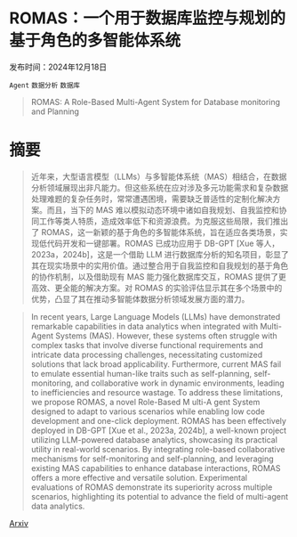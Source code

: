 # ROMAS：一个用于数据库监控与规划的基于角色的多智能体系统

发布时间：2024年12月18日

`Agent` `数据分析` `数据库`

> ROMAS: A Role-Based Multi-Agent System for Database monitoring and Planning

# 摘要

> 近年来，大型语言模型（LLMs）与多智能体系统（MAS）相结合，在数据分析领域展现出非凡能力。但这些系统在应对涉及多元功能需求和复杂数据处理难题的复杂任务时，常常遭遇困境，需要缺乏普适性的定制化解决方案。而且，当下的 MAS 难以模拟动态环境中诸如自我规划、自我监控和协同工作等类人特质，造成效率低下和资源浪费。为克服这些局限，我们推出了 ROMAS，这一新颖的基于角色的多智能体系统，旨在适应各类场景，实现低代码开发和一键部署。ROMAS 已成功应用于 DB-GPT [Xue 等人，2023a，2024b]，这是一个借助 LLM 进行数据库分析的知名项目，彰显了其在现实场景中的实用价值。通过整合用于自我监控和自我规划的基于角色的协作机制，以及借助现有 MAS 能力强化数据库交互，ROMAS 提供了更高效、更全能的解决方案。对 ROMAS 的实验评估显示其在多个场景中的优势，凸显了其在推动多智能体数据分析领域发展方面的潜力。

> In recent years, Large Language Models (LLMs) have demonstrated remarkable capabilities in data analytics when integrated with Multi-Agent Systems (MAS). However, these systems often struggle with complex tasks that involve diverse functional requirements and intricate data processing challenges, necessitating customized solutions that lack broad applicability. Furthermore, current MAS fail to emulate essential human-like traits such as self-planning, self-monitoring, and collaborative work in dynamic environments, leading to inefficiencies and resource wastage. To address these limitations, we propose ROMAS, a novel Role-Based M ulti-A gent System designed to adapt to various scenarios while enabling low code development and one-click deployment. ROMAS has been effectively deployed in DB-GPT [Xue et al., 2023a, 2024b], a well-known project utilizing LLM-powered database analytics, showcasing its practical utility in real-world scenarios. By integrating role-based collaborative mechanisms for self-monitoring and self-planning, and leveraging existing MAS capabilities to enhance database interactions, ROMAS offers a more effective and versatile solution. Experimental evaluations of ROMAS demonstrate its superiority across multiple scenarios, highlighting its potential to advance the field of multi-agent data analytics.

[Arxiv](https://arxiv.org/abs/2412.13520)